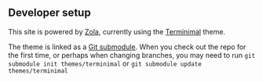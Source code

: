 ## Developer setup

This site is powered by [Zola], currently using the [Terminimal](https://github.com/pawroman/zola-theme-terminimal) theme.

The theme is linked as a [Git submodule](https://git-scm.com/book/en/v2/Git-Tools-Submodules).
When you check out the repo for the first time, or perhaps when changing branches, you may need to run `git submodule init themes/terminimal` or `git submodule update themes/terminimal`


[Zola]: https://www.getzola.org

